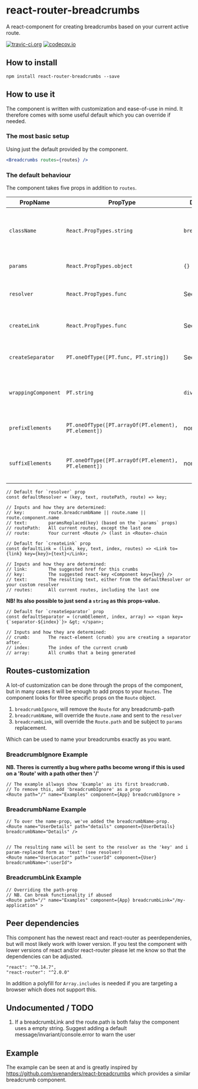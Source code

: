 # react-router-breadcrumbs
A react-component for creating breadcrumbs based on your current active route.

[![travic-ci.org](https://travis-ci.org/nutgaard/react-router-breadcrumbs.svg?branch=master)](https://travis-ci.org/nutgaard/react-router-breadcrumbs)
[![codecov.io](https://codecov.io/github/nutgaard/react-router-breadcrumbs/coverage.svg?branch=master)](https://codecov.io/github/nutgaard/react-router-breadcrumbs?branch=master)

## How to install
```
npm install react-router-breadcrumbs --save
```

## How to use it
The component is written with customization and ease-of-use in mind. 
It therefore comes with some useful default which you can override if needed.

### The most basic setup
Using just the default provided by the component. 

```jsx
<Breadcrumbs routes={routes} />
```

### The default behaviour
The component takes five props in addition to `routes`.
                                                
|    PropName           |    PropType                                           |    Default    |  Description                                          |
| --------------------- | ----------------------------------------------------- | ------------- | ----------------------------------------------------- |
| `className`           | `React.PropTypes.string`                              | `breadcrumbs` | The className for the `div` wrapping your breadcrumbs |
| `params`              | `React.PropTypes.object`                              | `{}`          | Typically the params from react-router                |
| `resolver`            | `React.PropTypes.func`                                | See below     | A text resolver for customized texts                  |
| `createLink`          | `React.PropTypes.func`                                | See below     | Hook for overriding how links are created             |
| `createSeparator`     | `PT.oneOfType([PT.func, PT.string])`                  | See below     | Hook for override how separators are created          |
| `wrappingComponent`   | `PT.string`                                           | `div`         | Determines the tagName for the wrapping component     |
| `prefixElements`      | `PT.oneOfType([PT.arrayOf(PT.element), PT.element])`  | none          | Elements to be added infront of the breadcrumb        |
| `suffixElements`      | `PT.oneOfType([PT.arrayOf(PT.element), PT.element])`  | none          | Elements to be added at the end of the breadcrumb     |

```
// Default for `resolver` prop
const defaultResolver = (key, text, routePath, route) => key;

// Inputs and how they are determined:
// key:         route.breadcrumbName || route.name || route.component.name
// text:        paramsReplaced(key) (based on the `params` props)
// routePath:   All current routes, except the last one
// route:       Your current <Route /> (last in <Route>-chain
```

```
// Default for `createLink` prop
const defaultLink = (link, key, text, index, routes) => <Link to={link} key={key}>{text}</Link>;

// Inputs and how they are determined:
// link:        The suggested href for this crumbs
// key:         The suggested react-key <Component key={key} />
// text:        The resulting text, either from the defaultResolver or your custom resolver
// routes:      All current routes, including the last one
```


**NB! Its also possible to just send a `string` as this props-value.**
```
// Default for `createSeparator` prop
const defaultSeparator = (crumbElement, index, array) => <span key={`separator-${index}`}> &gt; </span>;

// Inputs and how they are determined:
// crumb:       The react-element (crumb) you are creating a separator after.
// index:       The index of the current crumb
// array:       All crumbs that a being generated
```

## Routes-customization
A lot-of customization can be done through the props of the component, but in many cases it will be enough to add props to your `Routes`.
The component looks for three specific props on the `Route` object.

1. `breadcrumbIgnore`, will remove the `Route` for any breadcrumb-path
2. `breadcrumbName`, will override the `Route.name` and sent to the `resolver`
3. `breadcrumbLink`, will override the `Route.path` and be subject to `params` replacement.

Which can be used to name your breadcrumbs exactly as you want.
### BreadcrumbIgnore Example

**NB. Theres is currently a bug where paths become wrong if this is used on a 'Route' with a path other then '/'**


```
// The example allways show 'Example' as its first breadcrumb.
// To remove this, add 'breadcrumbIgnore' as a prop
<Route path="/" name="Examples" component={App} breadcrumbIgnore > 
```

### BreadcrumbName Example

```
// To over the name-prop, we've added the breadcrumbName-prop. 
<Route name="UserDetails" path="details" component={UserDetails} breadcrumbName="Details" />


// The resulting name will be sent to the resolver as the 'key' and i param-replaced form as 'text' (see resolver)
<Route name="UserLocator" path=":userId" component={User} breadcrumbName=":userId">
```

### BreadcrumbLink Example

```
// Overriding the path-prop
// NB. Can break functionality if abused
<Route path="/" name="Examples" component={App} breadcrumbLink="/my-application" >
```


## Peer dependencies
This component has the newest react and react-router as peerdependenies, but will most likely work with lower version.
If you test the component with lower versions of react and/or react-router please let me know so that the dependencies can be adjusted.

```
"react": "^0.14.7",
"react-router": "^2.0.0"
```

In addition a polyfill for `Array.includes` is needed if you are targeting a browser which does not support this.

## Undocumented / TODO
1. If a breadcrumbLink and the route.path is both falsy the component uses a empty string. Suggest adding a default message/invariant/console.error to warn the user

## Example
The example can be seen at <url> and is greatly inspired by https://github.com/svenanders/react-breadcrumbs which provides a similar breadcrumb component. 